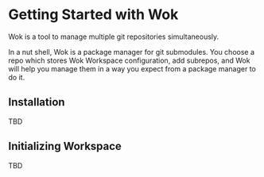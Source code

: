 # Getting Started with Wok

Wok is a tool to manage multiple git repositories simultaneously.

In a nut shell, Wok is a package manager for git submodules. You choose a repo which stores Wok Workspace configuration, add subrepos, and Wok will help you manage them in a way you expect from a package manager to do it.

## Installation

TBD

## Initializing Workspace

TBD
